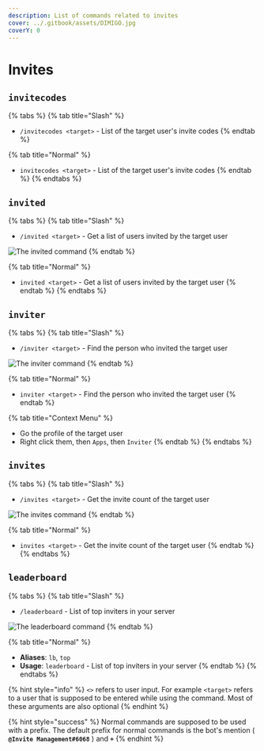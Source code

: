 ```yaml
---
description: List of commands related to invites
cover: ../.gitbook/assets/DIMIGO.jpg
coverY: 0
---
```


# Invites

## `invitecodes`

{% tabs %}
{% tab title="Slash" %}
* `/invitecodes <target>` - List of the target user's invite codes
{% endtab %}

{% tab title="Normal" %}
* `invitecodes <target>` - List of the target user's invite codes
{% endtab %}
{% endtabs %}

## `invited`

{% tabs %}
{% tab title="Slash" %}
* `/invited <target>` - Get a list of users invited by the target user

![The invited command](https://i.imgur.com/JbmdQ8B.png)
{% endtab %}

{% tab title="Normal" %}
* `invited <target>` - Get a list of users invited by the target user
{% endtab %}
{% endtabs %}

## `inviter`

{% tabs %}
{% tab title="Slash" %}
* `/inviter <target>` - Find the person who invited the target user

![The inviter command](https://i.imgur.com/ZC6Cv1R.png)
{% endtab %}

{% tab title="Normal" %}
* `inviter <target>` - Find the person who invited the target user
{% endtab %}

{% tab title="Context Menu" %}
* Go the profile of the target user
* Right click them, then `Apps`, then `Inviter`
{% endtab %}
{% endtabs %}

## `invites`

{% tabs %}
{% tab title="Slash" %}
* `/invites <target>` - Get the invite count of the target user

![The invites command](https://i.imgur.com/pbEcowu.png)
{% endtab %}

{% tab title="Normal" %}
* `invites <target>` - Get the invite count of the target user
{% endtab %}
{% endtabs %}

## `leaderboard`

{% tabs %}
{% tab title="Slash" %}
* `/leaderboard` - List of top inviters in your server

![The leaderboard command](https://i.imgur.com/s0oiG9k.png)
{% endtab %}

{% tab title="Normal" %}
* **Aliases**: `lb`, `top`
* **Usage**: `leaderboard` - List of top inviters in your server
{% endtab %}
{% endtabs %}

{% hint style="info" %}
`<>` refers to user input. For example `<target>` refers to a user that is supposed to be entered while using the command. Most of these arguments are also optional
{% endhint %}

{% hint style="success" %}
Normal commands are supposed to be used with a prefix. The default prefix for normal commands is the bot's mention ( **`@Invite Management#6068`** ) and **`+`**
{% endhint %}
